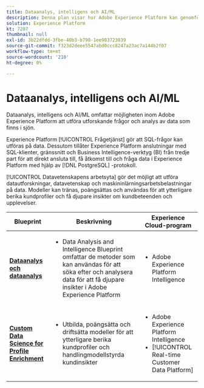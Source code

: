 ```yaml
---
title: Dataanalys, intelligens och AI/ML
description: Denna plan visar hur Adobe Experience Platform kan genomföra experimentella frågor och analyser av data som finns i sjön.
solution: Experience Platform
kt: 7207
thumbnail: null
exl-id: 3b22dfdd-3fbe-40b3-b798-1ee983723039
source-git-commit: f323d2deee5547abd0ccc8247a23ac7a144b2f07
workflow-type: tm+mt
source-wordcount: '210'
ht-degree: 0%

---
```


# Dataanalys, intelligens och AI/ML

Dataanalys, intelligens och AI/ML omfattar möjligheten inom Adobe Experience Platform att utföra utforskande frågor och analys av data som finns i sjön.

Experience Platform [!UICONTROL Frågetjänst] gör att SQL-frågor kan utföras på data. Dessutom tillåter Experience Platform anslutningar med SQL-klienter, gränssnitt och Business Intelligence-verktyg (BI) från tredje part för att direkt ansluta till, få åtkomst till och fråga data i Experience Platform med hjälp av [!DNL PostgreSQL] -protokoll.

[!UICONTROL Datavetenskapens arbetsyta] gör det möjligt att utföra datautforskningar, datavetenskap och maskininlärningsarbetsbelastningar på data. Modeller kan tränas, poängsättas och användas för att ytterligare berika kundprofiler och få djupare insikter om kundbeteenden och upplevelser.

| Blueprint | Beskrivning | Experience Cloud-program |
|---|---|---|
| **[Dataanalys och dataanalys](analysis.md)** | <ul><li>Data Analysis and Intelligence Blueprint omfattar de metoder som kan användas för att söka efter och analysera data för att få djupare insikter i Adobe Experience Platform</ul></li> | <ul><li> Adobe Experience Platform Intelligence</ul></li> |
| **[Custom Data Science for Profile Enrichment](data-science.md)** | <ul><li>Utbilda, poängsätta och driftsätta modeller för att ytterligare berika kundprofiler och handlingmodellstyrda kundinsikter</li></ul> | <ul><li>Adobe Experience Platform Intelligence</li><li> [!UICONTROL Real-time Customer Data Platform]</li></ul> |
